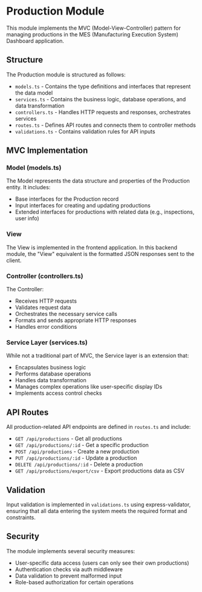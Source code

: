# Production Module

This module implements the MVC (Model-View-Controller) pattern for managing productions in the MES (Manufacturing Execution System) Dashboard application.

## Structure

The Production module is structured as follows:

- `models.ts` - Contains the type definitions and interfaces that represent the data model
- `services.ts` - Contains the business logic, database operations, and data transformation
- `controllers.ts` - Handles HTTP requests and responses, orchestrates services
- `routes.ts` - Defines API routes and connects them to controller methods
- `validations.ts` - Contains validation rules for API inputs

## MVC Implementation

### Model (models.ts)

The Model represents the data structure and properties of the Production entity. It includes:

- Base interfaces for the Production record
- Input interfaces for creating and updating productions
- Extended interfaces for productions with related data (e.g., inspections, user info)

### View

The View is implemented in the frontend application. In this backend module, the "View" equivalent is the formatted JSON responses sent to the client.

### Controller (controllers.ts)

The Controller:
- Receives HTTP requests
- Validates request data
- Orchestrates the necessary service calls
- Formats and sends appropriate HTTP responses
- Handles error conditions

### Service Layer (services.ts)

While not a traditional part of MVC, the Service layer is an extension that:
- Encapsulates business logic
- Performs database operations
- Handles data transformation
- Manages complex operations like user-specific display IDs
- Implements access control checks

## API Routes

All production-related API endpoints are defined in `routes.ts` and include:

- `GET /api/productions` - Get all productions
- `GET /api/productions/:id` - Get a specific production
- `POST /api/productions` - Create a new production
- `PUT /api/productions/:id` - Update a production
- `DELETE /api/productions/:id` - Delete a production
- `GET /api/productions/export/csv` - Export productions data as CSV

## Validation

Input validation is implemented in `validations.ts` using express-validator, ensuring that all data entering the system meets the required format and constraints.

## Security

The module implements several security measures:
- User-specific data access (users can only see their own productions)
- Authentication checks via auth middleware
- Data validation to prevent malformed input
- Role-based authorization for certain operations
